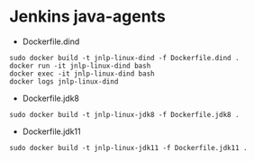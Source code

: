 # Jenkins java-agents

- Dockerfile.dind
```
sudo docker build -t jnlp-linux-dind -f Dockerfile.dind .
docker run -it jnlp-linux-dind bash
docker exec -it jnlp-linux-dind bash
docker logs jnlp-linux-dind
```

- Dockerfile.jdk8
```
sudo docker build -t jnlp-linux-jdk8 -f Dockerfile.jdk8 .
```

- Dockerfile.jdk11
```
sudo docker build -t jnlp-linux-jdk11 -f Dockerfile.jdk11 .
```
